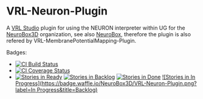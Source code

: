 VRL-Neuron-Plugin
===================
A [VRL Studio](https://github.com/VRL-Studio/VRL-Studio) plugin for using the NEURON interpreter within UG for the [NeuroBox3D](https://github.com/NeuroBox3D) organization,
see also [NeuroBox](http://www.neurobox.eu), therefore the plugin is also refered by VRL-MembranePotentialMapping-Plugin.

Badges:
* [![CI Build Status](https://travis-ci.org/stephanmg/VRL-Neuron-Plugin.svg?branch=master)](https://travis-ci.org/stephanmg/VRL-Neuron-Plugin)
* [![CI Coverage Status](https://coveralls.io/repos/stephanmg/VRL-Neuron-Plugin/badge.png)](https://coveralls.io/r/stephanmg/VRL-Neuron-Plugin)
* [![Stories in Ready](https://badge.waffle.io/NeuroBox3D/VRL-Neuron-Plugin.png?label=ready&title=Ready)](http://waffle.io/NeuroBox3D/VRL-Neuron-Plugin)
[![Stories in Backlog](https://badge.waffle.io/NeuroBox3D/VRL-Neuron-Plugin.png?label=Backlog&title=Backlog)](http://waffle.io/NeuroBox3D/VRL-Neuron-Plugin)
[![Stories in Done](https://badge.waffle.io/NeuroBox3D/VRL-Neuron-Plugin.png?label=Done&title=Backlog)](http://waffle.io/NeuroBox3D/VRL-Neuron-Plugin)
[![Stories in In Progress](https://badge.waffle.io/NeuroBox3D/VRL-Neuron-Plugin.png?label=In Progress&title=Backlog)](http://waffle.io/NeuroBox3D/VRL-Neuron-Plugin)
